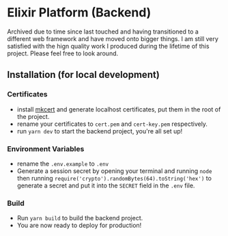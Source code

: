 # Elixir Platform (Backend)

Archived due to time since last touched and having transitioned to a different web framework and have moved onto bigger things. I am still very satisfied with the hign quality work I produced during the lifetime of this project. Please feel free to look around.

## Installation (for local development)

### Certificates
+ install [mkcert](https://github.com/FiloSottile/mkcert) and generate localhost certificates, put them in the root of the project.
+ rename your certificates to `cert.pem` and `cert-key.pem` respectively.
+ run `yarn dev` to start the backend project, you're all set up!

### Environment Variables
+ rename the `.env.example` to `.env`
+ Generate a session secret by opening your terminal and running `node`
  then running `require('crypto').randomBytes(64).toString('hex')` to generate a secret
  and put it into the `SECRET` field in the `.env` file.
### Build
+ Run `yarn build` to build the backend project.
+ You are now ready to deploy for production!

